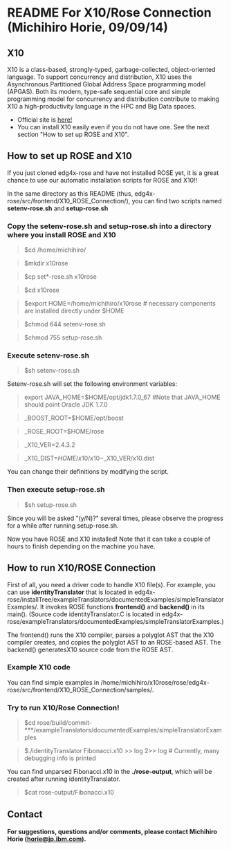# README For X10/Rose Connection (Michihiro Horie, 09/09/14)


## X10
X10 is a class-based, strongly-typed, garbage-collected, object-oriented language. To support concurrency and distribution, X10 uses the Asynchronous Partitioned Global Address Space programming model (APGAS). Both its modern, type-safe sequential core and simple programming model for concurrency and distribution contribute to making X10 a high-productivity language in the HPC and Big Data spaces. 

* Official site is [here!](http://x10-lang.org/)
* You can install X10 easily even if you do not have one. See the next section "How to set up ROSE and X10".

## How to set up ROSE and X10

If you just cloned edg4x-rose and have not installed ROSE yet, it is a great chance to use our automatic installation scripts for ROSE and X10!!

In the same directory as this README (thus, edg4x-rose/src/frontend/X10\_ROSE\_Connection/), you can find two scripts named **setenv-rose.sh** and **setup-rose.sh**

### Copy the **setenv-rose.sh** and **setup-rose.sh** into a directory where you install ROSE and X10

>$cd /home/michihiro/   

>$mkdir x10rose

>$cp  set*-rose.sh x10rose

>$cd x10rose

>$export HOME=/home/michihiro/x10rose     # necessary components are installed directly under $HOME

>$chmod 644 setenv-rose.sh

>$chmod 755 setup-rose.sh


### Execute **setenv-rose.sh**

>$sh setenv-rose.sh


Setenv-rose.sh will set the following environment variables:

>export JAVA_HOME=$HOME/opt/jdk1.7.0_67               #Note that JAVA_HOME should point Oracle JDK 1.7.0
 
>_BOOST_ROOT=$HOME/opt/boost

>_ROSE_ROOT=$HOME/rose

>_X10_VER=2.4.3.2

>_X10_DIST=$HOME/x10/x10-$_X10_VER/x10.dist

You can change their definitions by modifying the script.

### Then execute **setup-rose.sh**

>$sh setup-rose.sh

Since you will be asked "(y/N)?" several times, please observe the progress for a while after running setup-rose.sh.

 Now you have ROSE and X10 installed!
 Note that it can take a couple of hours to finish depending on the machine you have.    
    


## How to run X10/ROSE Connection

First of all, you need a driver code to handle X10 file(s). For example, you can use **identityTranslator** that is located in edg4x-rose/installTree/exampleTranslators/documentedExamples/simpleTranslatorExamples/. It  invokes ROSE functions **frontend()** and **backend()** in its main(). (Source code identityTranslator.C is located in edg4x-rose/exampleTranslators/documentedExamples/simpleTranslatorExamples.)

The frontend() runs the X10 compiler, parses a polyglot AST that the X10 compiler creates, and copies the polyglot AST to an ROSE-based AST. The backend() generatesX10 source code from the ROSE AST.

### Example X10 code

You can find simple examples in /home/michihiro/x10rose/rose/edg4x-rose/src/frontend/X10\_ROSE_Connection/samples/.

### Try to run X10/Rose Connection!

>$cd rose/build/commit-***/exampleTranslators/documentedExamples/simpleTranslatorExamples

>$./identityTranslator Fibonacci.x10 >> log 2>> log        # Currently, many debugging info is printed

You can find unparsed Fibonacci.x10 in the **./rose-output**, which will be created after running identityTranslator.

>$cat rose-output/Fibonacci.x10

## Contact

####  For suggestions, questions and/or comments, please contact Michihiro Horie (horie@jp.ibm.com).


